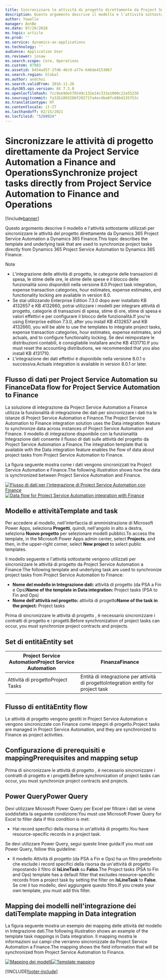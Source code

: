 ```yaml
---
title: Sincronizzare le attività di progetto direttamente da Project Service Automation a Finance and Operations
description: Questo argomento descrive il modello e l'attività sottostante utilizzati per sincronizzare le attività del progetto direttamente da Microsoft Dynamics 365 Project Service Automation a Dynamics 365 Finance.
author: Yowelle
manager: AnnBe
ms.date: 07/20/2018
ms.topic: article
ms.prod: ''
ms.service: dynamics-ax-applications
ms.technology: ''
audience: Application User
ms.reviewer: josaw
ms.search.scope: Core, Operations
ms.custom: 87983
ms.assetid: b454ad57-2fd6-46c9-a77e-646de4153067
ms.search.region: Global
ms.author: andchoi
ms.search.validFrom: 2016-11-28
ms.dyn365.ops.version: AX 7.3.0
ms.openlocfilehash: 7cc9ee9de576549c132e14c333a1000c22a55236
ms.sourcegitcommit: fa32b1893286f20271fa4ec4be8fc68bd135f53c
ms.translationtype: HT
ms.contentlocale: it-IT
ms.lasthandoff: 02/15/2021
ms.locfileid: "5288924"
---
```

# <a name="synchronize-project-tasks-directly-from-project-service-automation-to-finance-and-operations"></a><span data-ttu-id="2dfdf-103">Sincronizzare le attività di progetto direttamente da Project Service Automation a Finance and Operations</span><span class="sxs-lookup"><span data-stu-id="2dfdf-103">Synchronize project tasks directly from Project Service Automation to Finance and Operations</span></span>

[!include[banner](../includes/banner.md)]

<span data-ttu-id="2dfdf-104">Questo argomento descrive il modello e l'attività sottostante utilizzati per sincronizzare le attività del progetto direttamente da Dynamics 365 Project Service Automation a Dynamics 365 Finance.</span><span class="sxs-lookup"><span data-stu-id="2dfdf-104">This topic describes the template and underlying task that are used to synchronize project tasks directly from Dynamics 365 Project Service Automation to Dynamics 365 Finance.</span></span>

> [!NOTE]
> - <span data-ttu-id="2dfdf-105">L'integrazione delle attività di progetto, le categorie delle transazioni di spesa, le stime delle ore, le stime delle spese e il blocco delle funzionalità sono disponibili nella versione 8.0.</span><span class="sxs-lookup"><span data-stu-id="2dfdf-105">Project task integration, expense transaction categories, hour estimates, expense estimates, and functionality locking are available in version 8.0.</span></span>
> - <span data-ttu-id="2dfdf-106">Se stai utilizzando Enterprise Edition 7.3.0 dopo aver installato KB 4132657 e KB 4132660, potrai utilizzare i modelli per integrare attività di progetto, categorie di transazioni di spesa, stime di ore, stime di spesa e valori effettivi e per configurare il blocco delle funzionalità.</span><span class="sxs-lookup"><span data-stu-id="2dfdf-106">If you're using Enterprise edition 7.3.0, after you install KB 4132657 and KB 4132660, you will be able to use the templates to integrate project tasks, expense transaction categories, hour estimates, expense estimates, and actuals, and to configure functionality locking.</span></span> <span data-ttu-id="2dfdf-107">Se devi reimpostare le distribuzioni contabili, è consigliabile installare anche KB 4131710.</span><span class="sxs-lookup"><span data-stu-id="2dfdf-107">If you must reset the accounting distributions, we recommended that you also install KB 4131710.</span></span>
> - <span data-ttu-id="2dfdf-108">L'integrazione dei dati effettivi è disponibile nella versione 8.0.1 o successiva.</span><span class="sxs-lookup"><span data-stu-id="2dfdf-108">Actuals integration is available in version 8.0.1 or later.</span></span>

## <a name="data-flow-for-project-service-automation-to-finance"></a><span data-ttu-id="2dfdf-109">Flusso di dati per Project Service Automation su Finance</span><span class="sxs-lookup"><span data-stu-id="2dfdf-109">Data flow for Project Service Automation to Finance</span></span>

<span data-ttu-id="2dfdf-110">La soluzione di integrazione da Project Service Automation a Finance utilizza la funzionalità di integrazione dei dati per sincronizzare i dati tra le istanze di Project Service Automation e Finance.</span><span class="sxs-lookup"><span data-stu-id="2dfdf-110">The Project Service Automation to Finance integration solution uses the Data integration feature to synchronize data across instances of Project Service Automation and Finance.</span></span> <span data-ttu-id="2dfdf-111">Il modello di integrazione disponibile con la funzionalità Integrazione dati consente il flusso di dati sulle attività del progetto da Project Service Automation a Finance.</span><span class="sxs-lookup"><span data-stu-id="2dfdf-111">The integration template that is available with the Data integration feature enables the flow of data about project tasks from Project Service Automation to Finance.</span></span>

<span data-ttu-id="2dfdf-112">La figura seguente mostra come i dati vengono sincronizzati tra Project Service Automation e Finance.</span><span class="sxs-lookup"><span data-stu-id="2dfdf-112">The following illustration shows how the data is synchronized between Project Service Automation and Finance.</span></span>

<span data-ttu-id="2dfdf-113">[![Flusso di dati per l'integrazione di Project Service Automation con Finance](./media/ProjectTasksFlow.png)](./media/ProjectTasksFlow.png)</span><span class="sxs-lookup"><span data-stu-id="2dfdf-113">[![Data flow for Project Service Automation integration with Finance](./media/ProjectTasksFlow.png)](./media/ProjectTasksFlow.png)</span></span>

## <a name="template-and-task"></a><span data-ttu-id="2dfdf-114">Modello e attività</span><span class="sxs-lookup"><span data-stu-id="2dfdf-114">Template and task</span></span>

<span data-ttu-id="2dfdf-115">Per accedere al modello, nell'interfaccia di amministrazione di Microsoft Power Apps, seleziona **Progetti**, quindi, nell'angolo in alto a destra, seleziona **Nuovo progetto** per selezionare modelli pubblici.</span><span class="sxs-lookup"><span data-stu-id="2dfdf-115">To access the template, in the Microsoft Power Apps admin center, select **Projects**, and then, in the upper-right corner, select **New project** to select public templates.</span></span>

<span data-ttu-id="2dfdf-116">Il modello seguente e l'attività sottostante vengono utilizzati per sincronizzare le attività di progetto da Project Service Automation a Finance:</span><span class="sxs-lookup"><span data-stu-id="2dfdf-116">The following template and underlying task are used to synchronize project tasks from Project Service Automation to Finance:</span></span>

- <span data-ttu-id="2dfdf-117">**Nome del modello in Integrazione dati:** attività di progetto (da PSA a Fin e Ops)</span><span class="sxs-lookup"><span data-stu-id="2dfdf-117">**Name of the template in Data integration:** Project tasks (PSA to Fin and Ops)</span></span>
- <span data-ttu-id="2dfdf-118">**Nome dell'attività nel progetto:** attività di progetto</span><span class="sxs-lookup"><span data-stu-id="2dfdf-118">**Name of the task in the project:** Project tasks</span></span>

<span data-ttu-id="2dfdf-119">Prima di sincronizzare le attività di progetto , è necessario sincronizzare i contratti di progetto e i progetti.</span><span class="sxs-lookup"><span data-stu-id="2dfdf-119">Before synchronization of project tasks can occur, you must synchronize project contracts and projects.</span></span>

## <a name="entity-set"></a><span data-ttu-id="2dfdf-120">Set di entità</span><span class="sxs-lookup"><span data-stu-id="2dfdf-120">Entity set</span></span>

| <span data-ttu-id="2dfdf-121">Project Service Automation</span><span class="sxs-lookup"><span data-stu-id="2dfdf-121">Project Service Automation</span></span> | <span data-ttu-id="2dfdf-122">Finanza</span><span class="sxs-lookup"><span data-stu-id="2dfdf-122">Finance</span></span>                             |
|----------------------------|-------------------------------------|
| <span data-ttu-id="2dfdf-123">Attività di progetto</span><span class="sxs-lookup"><span data-stu-id="2dfdf-123">Project Tasks</span></span>              | <span data-ttu-id="2dfdf-124">Entità di integrazione per attività di progetto</span><span class="sxs-lookup"><span data-stu-id="2dfdf-124">Integration entity for project task</span></span> |

## <a name="entity-flow"></a><span data-ttu-id="2dfdf-125">Flusso di entità</span><span class="sxs-lookup"><span data-stu-id="2dfdf-125">Entity flow</span></span>

<span data-ttu-id="2dfdf-126">Le attività di progetto vengono gestiti in Project Service Automation e vengono sincronizzate con Finance come impegni di progetto.</span><span class="sxs-lookup"><span data-stu-id="2dfdf-126">Project tasks are managed in Project Service Automation, and they are synchronized to Finance as project activities.</span></span>

## <a name="prerequisites-and-mapping-setup"></a><span data-ttu-id="2dfdf-127">Configurazione di prerequisiti e mapping</span><span class="sxs-lookup"><span data-stu-id="2dfdf-127">Prerequisites and mapping setup</span></span>

<span data-ttu-id="2dfdf-128">Prima di sincronizzare le attività di progetto , è necessario sincronizzare i contratti di progetto e i progetti.</span><span class="sxs-lookup"><span data-stu-id="2dfdf-128">Before synchronization of project tasks can occur, you must synchronize project contracts and projects.</span></span>

## <a name="power-query"></a><span data-ttu-id="2dfdf-129">Power Query</span><span class="sxs-lookup"><span data-stu-id="2dfdf-129">Power Query</span></span>

<span data-ttu-id="2dfdf-130">Devi utilizzare Microsoft Power Query per Excel per filtrare i dati se viene soddisfatta la seguente condizione:</span><span class="sxs-lookup"><span data-stu-id="2dfdf-130">You must use Microsoft Power Query for Excel to filter data if this condition is met:</span></span>

- <span data-ttu-id="2dfdf-131">Hai record specifici della risorsa in un'attività di progetto.</span><span class="sxs-lookup"><span data-stu-id="2dfdf-131">You have resource-specific records in a project task.</span></span>

<span data-ttu-id="2dfdf-132">Se devi utilizzare Power Query, segui queste linee guida:</span><span class="sxs-lookup"><span data-stu-id="2dfdf-132">If you must use Power Query, follow this guideline:</span></span>

- <span data-ttu-id="2dfdf-133">Il modello Attività di progetto (da PSA a Fin e Ops) ha un filtro predefinito che esclude i record specifici della risorsa da un'attività di progetto impostando il filtro di **IsLineTask** su **Falso**.</span><span class="sxs-lookup"><span data-stu-id="2dfdf-133">The Project tasks (PSA to Fin and Ops) template has a default filter that excludes resource-specific records from a project task by setting the filter on **IsLineTask** to **False**.</span></span> <span data-ttu-id="2dfdf-134">Se crei il tuo modello, devi aggiungere questo filtro.</span><span class="sxs-lookup"><span data-stu-id="2dfdf-134">If you create your own template, you must add this filter.</span></span>

## <a name="template-mapping-in-data-integration"></a><span data-ttu-id="2dfdf-135">Mapping dei modelli nell'integrazione dei dati</span><span class="sxs-lookup"><span data-stu-id="2dfdf-135">Template mapping in Data integration</span></span>

<span data-ttu-id="2dfdf-136">La figura seguente mostra un esempio dei mapping delle attività del modello in Integrazione dati.</span><span class="sxs-lookup"><span data-stu-id="2dfdf-136">The following illustration shows an example of the template task mappings in Data integration.</span></span> <span data-ttu-id="2dfdf-137">Il mapping mostra le informazioni sui campi che verranno sincronizzate da Project Service Automation a Finance.</span><span class="sxs-lookup"><span data-stu-id="2dfdf-137">The mapping shows the field information that will be synchronized from Project Service Automation to Finance.</span></span>

<span data-ttu-id="2dfdf-138">[![Mapping dei modelli](./media/ProjectTasksMapping.png)](./media/ProjectTasksMapping.png)</span><span class="sxs-lookup"><span data-stu-id="2dfdf-138">[![Template mapping](./media/ProjectTasksMapping.png)](./media/ProjectTasksMapping.png)</span></span>


[!INCLUDE[footer-include](../includes/footer-banner.md)]